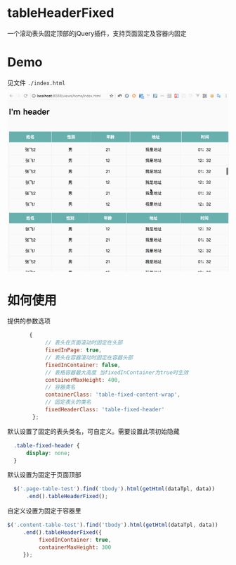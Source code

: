 # tableHeaderFixed
一个滚动表头固定顶部的jQuery插件，支持页面固定及容器内固定

# Demo
见文件 `./index.html` 

![Demo](https://github.com/imwtr/jquery-tableHeaderFixed/blob/master/test.gif)


# 如何使用
提供的参数选项
```javascript
       {
            // 表头在页面滚动时固定在头部
            fixedInPage: true,
            // 表头在容器滚动时固定在容器头部
            fixedInContainer: false,
            // 表格容器最大高度 当fixedInContainer为true时生效
            containerMaxHeight: 400,
            // 容器类名
            containerClass: 'table-fixed-content-wrap',
            // 固定表头的类名
            fixedHeaderClass: 'table-fixed-header'
        };

```
默认设置了固定的表头类名，可自定义。需要设置此项初始隐藏
```css
  .table-fixed-header {
      display: none;
  }
```

默认设置为固定于页面顶部
```javascript
  $('.page-table-test').find('tbody').html(getHtml(dataTpl, data))
      .end().tableHeaderFixed();
```

自定义设置为固定于容器里
```javascript
$('.content-table-test').find('tbody').html(getHtml(dataTpl, data))
     .end().tableHeaderFixed({
          fixedInContainer: true,
          containerMaxHeight: 300
     });
```

